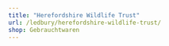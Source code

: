 ```yaml
---
title: "Herefordshire Wildlife Trust"
url: /ledbury/herefordshire-wildlife-trust/
shop: Gebrauchtwaren
---
```

